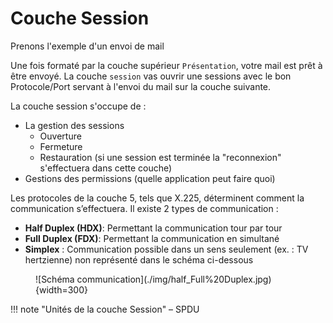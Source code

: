 # Couche Session

Prenons l'exemple d'un envoi de mail

Une fois formaté par la couche supérieur `Présentation`, votre mail est prêt à être envoyé.
La couche `session` vas ouvrir une sessions avec le bon Protocole/Port servant à l'envoi du mail sur la couche suivante.

La couche session s'occupe de :

- La gestion des sessions
  - Ouverture
  - Fermeture
  - Restauration (si une session est terminée la "reconnexion" s'effectuera dans cette couche)
- Gestions des permissions (quelle application peut faire quoi)

Les protocoles de la couche 5, tels que X.225, déterminent comment la communication s’effectuera.
Il existe 2 types de communication :

- **Half Duplex (HDX)**: Permettant la communication tour par tour
- **Full Duplex (FDX)**: Permettant la communication en simultané
- **Simplex** : Communication possible dans un sens seulement (ex. : TV hertzienne) non représenté dans le schéma ci-dessous

<figure markdown="1">
![Schéma communication](./img/half_Full%20Duplex.jpg){width=300}
</figure>

!!! note "Unités de la couche Session"
    – SPDU
